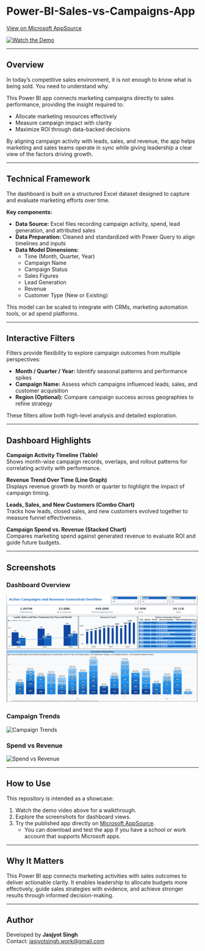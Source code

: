 # Power-BI-Sales-vs-Campaigns-App

[View on Microsoft AppSource](https://appsource.microsoft.com/en-us/product/power-bi/dhyeyconsultingservicespvtltd1584430919382.salesperson_metrics?tab=Overview)  

[![Watch the Demo](https://img.youtube.com/vi/Z78a3rHhR68/0.jpg)](https://www.youtube.com/watch?v=Z78a3rHhR68)  

---

## Overview  

In today’s competitive sales environment, it is not enough to know what is being sold. You need to understand why.  

This Power BI app connects marketing campaigns directly to sales performance, providing the insight required to:  
- Allocate marketing resources effectively  
- Measure campaign impact with clarity  
- Maximize ROI through data-backed decisions  

By aligning campaign activity with leads, sales, and revenue, the app helps marketing and sales teams operate in sync while giving leadership a clear view of the factors driving growth.  

---

## Technical Framework  

The dashboard is built on a structured Excel dataset designed to capture and evaluate marketing efforts over time.  

**Key components:**  
- **Data Source:** Excel files recording campaign activity, spend, lead generation, and attributed sales  
- **Data Preparation:** Cleaned and standardized with Power Query to align timelines and inputs  
- **Data Model Dimensions:**  
  - Time (Month, Quarter, Year)  
  - Campaign Name  
  - Campaign Status  
  - Sales Figures  
  - Lead Generation  
  - Revenue  
  - Customer Type (New or Existing)  

This model can be scaled to integrate with CRMs, marketing automation tools, or ad spend platforms.  

---

## Interactive Filters  

Filters provide flexibility to explore campaign outcomes from multiple perspectives:  
- **Month / Quarter / Year:** Identify seasonal patterns and performance spikes  
- **Campaign Name:** Assess which campaigns influenced leads, sales, and customer acquisition  
- **Region (Optional):** Compare campaign success across geographies to refine strategy  

These filters allow both high-level analysis and detailed exploration.  

---

## Dashboard Highlights  

**Campaign Activity Timeline (Table)**  
Shows month-wise campaign records, overlaps, and rollout patterns for correlating activity with performance.  

**Revenue Trend Over Time (Line Graph)**  
Displays revenue growth by month or quarter to highlight the impact of campaign timing.  

**Leads, Sales, and New Customers (Combo Chart)**  
Tracks how leads, closed sales, and new customers evolved together to measure funnel effectiveness.  

**Campaign Spend vs. Revenue (Stacked Chart)**  
Compares marketing spend against generated revenue to evaluate ROI and guide future budgets.  

---

## Screenshots  

### Dashboard Overview  
![Dashboard Overview](https://github.com/SuperfiedStudd/Power-BI-Sales-vs-Campaigns-App/blob/main/docs/dashboard_overview.png?raw=true)  

### Campaign Trends  
![Campaign Trends](https://github.com/SuperfiedStudd/Power-BI-Sales-vs-Campaigns-App/blob/main/docs/campaign_trends.png?raw=true)  

### Spend vs Revenue  
![Spend vs Revenue](https://github.com/SuperfiedStudd/Power-BI-Sales-vs-Campaigns-App/blob/main/docs/spend_vs_revenue.png?raw=true)  

---

## How to Use  

This repository is intended as a showcase:  
1. Watch the demo video above for a walkthrough.  
2. Explore the screenshots for dashboard views.  
3. Try the published app directly on [Microsoft AppSource](https://appsource.microsoft.com/en-us/product/power-bi/dhyeyconsultingservicespvtltd1584430919382.salesperson_metrics?tab=Overview).  
   - You can download and test the app if you have a school or work account that supports Microsoft apps.  

---

## Why It Matters  

This Power BI app connects marketing activities with sales outcomes to deliver actionable clarity. It enables leadership to allocate budgets more effectively, guide sales strategies with evidence, and achieve stronger results through informed decision-making.  

---

## Author  

Developed by **Jasjyot Singh**  
Contact: jasjyotsingh.work@gmail.com  
